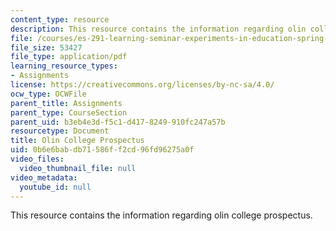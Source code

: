 ```yaml
---
content_type: resource
description: This resource contains the information regarding olin college prospectus.
file: /courses/es-291-learning-seminar-experiments-in-education-spring-2003/0b6e6babdb71586ff2cd96fd96275a0f_MITES_291S03_7a_olin.pdf
file_size: 53427
file_type: application/pdf
learning_resource_types:
- Assignments
license: https://creativecommons.org/licenses/by-nc-sa/4.0/
ocw_type: OCWFile
parent_title: Assignments
parent_type: CourseSection
parent_uid: b3eb4e3d-f5c1-d417-8249-910fc247a57b
resourcetype: Document
title: Olin College Prospectus
uid: 0b6e6bab-db71-586f-f2cd-96fd96275a0f
video_files:
  video_thumbnail_file: null
video_metadata:
  youtube_id: null
---
```

This resource contains the information regarding olin college prospectus.